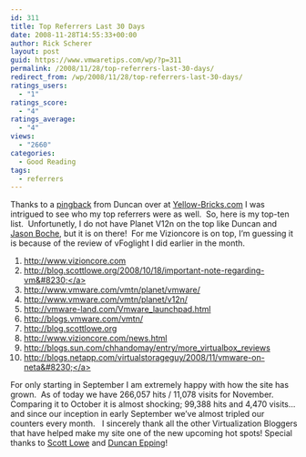 ```yaml
---
id: 311
title: Top Referrers Last 30 Days
date: 2008-11-28T14:55:33+00:00
author: Rick Scherer
layout: post
guid: https://www.vmwaretips.com/wp/?p=311
permalink: /2008/11/28/top-referrers-last-30-days/
redirect_from: /wp/2008/11/28/top-referrers-last-30-days/
ratings_users:
  - "1"
ratings_score:
  - "4"
ratings_average:
  - "4"
views:
  - "2660"
categories:
  - Good Reading
tags:
  - referrers
---
```

Thanks to a <a href="http://en.wikipedia.org/wiki/Pingback" target="_blank">pingback</a> from Duncan over at <a href="http://www.yellow-bricks.com/2008/11/28/top-referrers-last-30-days/" target="_blank">Yellow-Bricks.com</a> I was intrigued to see who my top referrers were as well.  So, here is my top-ten list.  Unfortunetly, I do not have Planet V12n on the top like Duncan and <a href="http://www.boche.net/blog/?p=499" target="_blank">Jason Boche</a>, but it is on there!  For me Vizioncore is on top, I&#8217;m guessing it is because of the review of vFoglight I did earlier in the month.

  1. <a href="http://www.vizioncore.com/" target="url">http://www.vizioncore.com</a>
  2. <a href="http://blog.scottlowe.org/2008/10/18/important-note-regarding-vmware-over-nfs/" target="url">http://blog.scottlowe.org/2008/10/18/important-note-regarding-vm&#8230;</a>
  3. <a href="http://www.vmware.com/vmtn/planet/vmware/" target="url">http://www.vmware.com/vmtn/planet/vmware/</a>
  4. <a href="http://www.vmware.com/vmtn/planet/v12n/" target="url">http://www.vmware.com/vmtn/planet/v12n/</a>
  5. <a href="http://vmware-land.com/Vmware_launchpad.html" target="url">http://vmware-land.com/Vmware_launchpad.html</a>
  6. <a href="http://blogs.vmware.com/vmtn/" target="url">http://blogs.vmware.com/vmtn/</a>
  7. <a href="http://blog.scottlowe.org/" target="url">http://blog.scottlowe.org</a>
  8. <a href="http://www.vizioncore.com/news.html" target="url">http://www.vizioncore.com/news.html</a>
  9. <a href="http://blogs.sun.com/chhandomay/entry/more_virtualbox_reviews" target="url">http://blogs.sun.com/chhandomay/entry/more_virtualbox_reviews</a>
 10. <a href="http://blogs.netapp.com/virtualstorageguy/2008/11/vmware-on-netap.html" target="url">http://blogs.netapp.com/virtualstorageguy/2008/11/vmware-on-neta&#8230;</a>

For only starting in September I am extremely happy with how the site has grown.  As of today we have 266,057 hits / 11,078 visits for November.  Comparing it to October it is almost shocking; 99,388 hits and 4,470 visits&#8230; and since our inception in early September we&#8217;ve almost tripled our counters every month.   I sincerely thank all the other Virtualization Bloggers that have helped make my site one of the new upcoming hot spots! Special thanks to <a href="http://blog.scottlowe.org" target="_blank">Scott Lowe</a> and <a href="http://www.yellow-bricks.com" target="_blank">Duncan Epping</a>!

<!-- adman_adcode_after -->